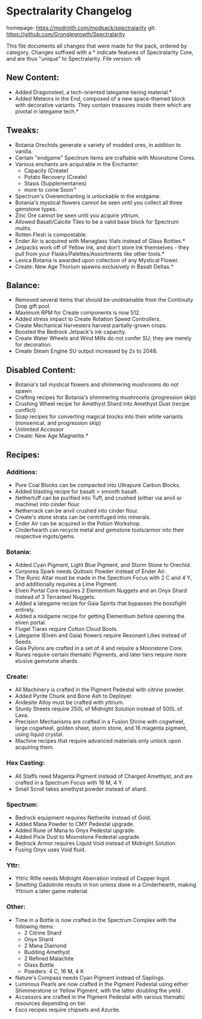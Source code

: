 # Spectralarity Changelog
homepage: https://modrinth.com/modpack/spectralarity
git: https://github.com/Gronglegrowth/Spectralarity

This file documents all changes that were made for the pack, ordered by category.
Changes suffixed with a * indicate features of Spectralarity Core, and are thus "unique" to Spectralarity.
File version: v8

## New Content:
- Added Dragonsteel, a tech-oriented lategame tiering material.*
- Added Meteors in the End, composed of a new space-themed block with decorative variants. They contain treasures inside them which are pivotal in lategame tech.*

## Tweaks:
- Botania Orechids generate a variety of modded ores, in addition to vanilla.
- Certain "endgame" Spectrum items are craftable with Moonstone Cores.
- Various enchants are acquirable in the Enchanter:
  - Capacity (Create)
  - Potato Recovery (Create)
  - Stasis (Supplementaries)
  - more to come Soon:tm:
- Spectrum's Overenchanting is unlockable in the endgame.
- Botania's mystical flowers cannot be seen until you collect all three gemstone types.
- Zinc Ore cannot be seen until you acquire yttrium.
- Allowed Basalt/Calcite Tiles to be a valid base block for Spectrum multis.
- Rotten Flesh is compostable.
- Ender Air is acquired with Managlass Vials instead of Glass Bottles.*
- Jetpacks work off of Yellow Ink, and don't store Ink themselves - they pull from your Flasks/Palettes/Assortments like other tools.*
- Lexica Botania is awarded upon collection of any Mystical Flower.
- Create: New Age Thorium spawns exclusively in Basalt Deltas.*

## Balance:
- Removed several items that should be unobtainable from the Continuity Drop gift pool.
- Maximum RPM for Create components is now 512.
- Added stress impact to Create Rotation Speed Controllers.
- Create Mechanical Harvesters harvest partially-grown crops.
- Boosted the Bedrock Jetpack's ink capacity.
- Create Water Wheels and Wind Mills do not confer SU; they are merely for decoration.
- Create Steam Engine SU output increased by 2x to 2048.

## Disabled Content:
- Botania's tall mystical flowers and shimmering mushrooms do not spawn
- Crafting recipes for Botania's shimmering mushrooms (progression skip)
- Crushing Wheel recipe for Amethyst Shard into Amethyst Dust (recipe conflict)
- Soap recipes for converting magical blocks into their white variants (nonsenical, and progression skip)
- Unlimited Accessor
- Create: New Age Magnetite.*

## Recipes:
### Additions:
  - Pure Coal Blocks can be compacted into Ultrapure Carbon Blocks.
  - Added blasting recipe for basalt > smooth basalt.
  - Nethertuff can be purified into Tuff, and crushed (either via anvil or machine) into cinder flour.
  - Netherrack can be anvil crushed into cinder flour.
  - Create's stone strata can be centrifuged into minerals.
  - Ender Air can be acquired in the Potion Workshop.
  - Cinderhearth can recycle metal and gemstone tools/armor into their respective ingots/gems.
### Botania:
  - Added Cyan Pigment, Light Blue Pigment, and Storm Stone to Orechid.
  - Corporea Spark needs Quitoxic Powder instead of Ender Air.
  - The Runic Altar must be made in the Spectrum Focus with 2 C and 4 Y, and additionally requires a Lime Pigment.
  - Elven Portal Core requires 2 Elementium Nuggets and an Onyx Shard instead of 3 Terrasteel Nuggets.
  - Added a lategame recipe for Gaia Spirits that bypasses the bossfight entirely.
  - Added a midgame recipe for getting Elementium before opening the elven portal.
  - Flugel Tiaras require Cotton Cloud Boots.
  - Lategame (Elven and Gaia) flowers require Resonant Lilies instead of Seeds.
  - Gaia Pylons are crafted in a set of 4 and require a Moonstone Core.
  - Runes require certain thematic Pigments, and later tiers require more elusive gemstone shards.
### Create:
  - All Machinery is crafted in the Pigment Pedestal with citrine powder.
  - Added Pyrite Chunk and Bone Ash to Deployer.
  - Andesite Alloy must be crafted with yttrium.
  - Sturdy Sheets require 250L of Midnight Solution instead of 500L of Lava.
  - Precision Mechanisms are crafted in a Fusion Shrine with cogwheel, large cogwheel, golden sheet, storm stone, and 16 magenta pigment, using liquid crystal.
  - Machine recipes that require advanced materials only unlock upon acquiring them.
### Hex Casting:
  - All Staffs need Magenta Pigment instead of Charged Amethyst, and are crafted in a Spectrum Focus with 16 M, 4 Y.
  - Small Scroll takes amethyst powder instead of shard.
### Spectrum:
  - Bedrock equipment requires Netherite instead of Gold.
  - Added Mana Powder to CMY Pedestal upgrade.
  - Added Rune of Mana to Onyx Pedestal upgrade.
  - Added Pixie Dust to Moonstone Pedestal upgrade.
  - Bedrock Armor requires Liquid Void instead of Midnight Solution.
  - Fusing Onyx uses Void fluid.
### Yttr:
  - Yttric Rifle needs Midnight Aberration instead of Copper Ingot.
  - Smelting Gadolinite results in Iron unless done in a Cinderhearth, making Yttrium a later game material.
### Other:
  - Time in a Bottle is now crafted in the Spectrum Complex with the following items:
    - 2 Citrine Shard
    - Onyx Shard
    - 2 Mana Diamond
    - Budding Amethyst
    - 2 Refined Malachite
    - Glass Bottle
    - Powders: 4 C, 16 M, 4 K
  - Nature's Compass needs Cyan Pigment instead of Saplings.
  - Luminous Pearls are now crafted in the Pigment Pedestal using either Shimmerstone or Yellow Pigment, with the latter doubling the yield.
  - Accessors are crafted in the Pigment Pedestal with various thematic resources depending on tier.
  - Exco recipes require chipsets and Azurite.
